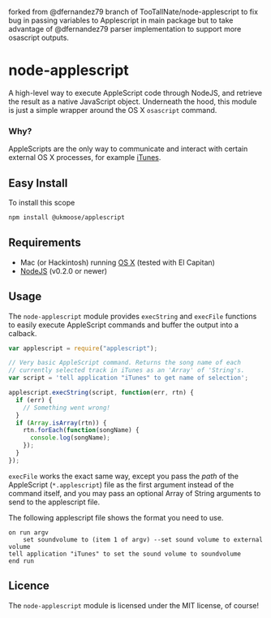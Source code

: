 forked from @dfernandez79 branch of TooTallNate/node-applescript to fix bug in passing variables to Applescript
in main package but to take advantage of @dfernandez79 parser implementation to support more osascript outputs.



node-applescript
================

A high-level way to execute AppleScript code through NodeJS, and retrieve
the result as a native JavaScript object. Underneath the hood, this
module is just a simple wrapper around the OS X `osascript` command.

### Why?
AppleScripts are the only way to communicate and interact with certain
external OS X processes, for example [iTunes](http://www.itunes.com).

Easy Install
------------

To install this scope

``` bash
npm install @ukmoose/applescript
```


Requirements
------------

 * Mac (or Hackintosh) running [OS X](http://www.apple.com/macosx) (tested with El Capitan)
 * [NodeJS](http://nodejs.org) (v0.2.0 or newer)

Usage
-----

The `node-applescript` module provides `execString` and `execFile` functions
to easily execute AppleScript commands and buffer the output into a calback.

``` js
var applescript = require("applescript");

// Very basic AppleScript command. Returns the song name of each
// currently selected track in iTunes as an 'Array' of 'String's.
var script = 'tell application "iTunes" to get name of selection';

applescript.execString(script, function(err, rtn) {
  if (err) {
    // Something went wrong!
  }
  if (Array.isArray(rtn)) {
    rtn.forEach(function(songName) {
      console.log(songName);
    });
  }
});
```

`execFile` works the exact same way, except you pass the _path_ of the AppleScript
(`*.applescript`) file as the first argument instead of the command itself, and you
may pass an optional Array of String arguments to send to the applescript file.


The following applescript file shows the format you need to use.
```applescript
on run argv
	set soundvolume to (item 1 of argv) --set sound volume to external volume
tell application "iTunes" to set the sound volume to soundvolume
end run
```





Licence
-------

The `node-applescript` module is licensed under the MIT license, of course!
